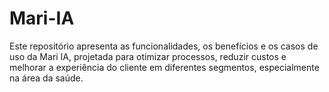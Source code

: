 # Mari-IA
Este repositório apresenta as funcionalidades, os benefícios e os casos de uso da Mari IA, projetada para otimizar processos, reduzir custos e melhorar a experiência do cliente em diferentes segmentos, especialmente na área da saúde.
